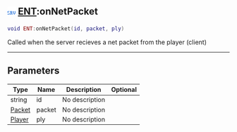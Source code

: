 ## ![server](../../.gitbook/assets/server.png) [ENT](ent):onNetPacket

```lua
void ENT:onNetPacket(id, packet, ply)
```

Called when the server recieves a net packet from the player (client)

------
## Parameters

| Type   | Name | Description | Optional |
| ------ | ---- | ----------- | -------: |
| string | id | No description |  |
| [Packet](packet) | packet | No description |  |
| [Player](player) | ply | No description |  |

